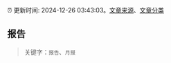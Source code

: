 :alarm_clock: 更新时间: 2024-12-26 03:43:03。[文章来源](/README.md)、[文章分类](/TAGS.md)

## 报告


> 关键字：`报告`、`月报`



